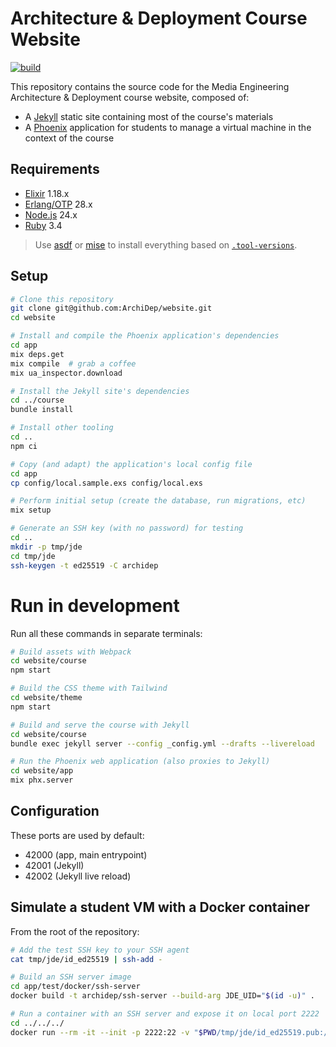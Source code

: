 # Architecture & Deployment Course Website

[![build](https://github.com/ArchiDep/website/actions/workflows/build.yml/badge.svg)](https://github.com/ArchiDep/website/actions/workflows/build.yml)

This repository contains the source code for the Media Engineering Architecture
& Deployment course website, composed of:

- A [Jekyll][jekyll] static site containing most of the course's materials
- A [Phoenix][phoenix] application for students to manage a virtual machine in
  the context of the course

## Requirements

* [Elixir][elixir] 1.18.x
* [Erlang/OTP][erlang] 28.x
* [Node.js][node] 24.x
* [Ruby][ruby] 3.4

> Use [asdf] or [mise] to install everything based on
> [`.tool-versions`](./.tool-versions).

## Setup

```bash
# Clone this repository
git clone git@github.com:ArchiDep/website.git
cd website

# Install and compile the Phoenix application's dependencies
cd app
mix deps.get
mix compile  # grab a coffee
mix ua_inspector.download

# Install the Jekyll site's dependencies
cd ../course
bundle install

# Install other tooling
cd ..
npm ci

# Copy (and adapt) the application's local config file
cd app
cp config/local.sample.exs config/local.exs

# Perform initial setup (create the database, run migrations, etc)
mix setup

# Generate an SSH key (with no password) for testing
cd ..
mkdir -p tmp/jde
cd tmp/jde
ssh-keygen -t ed25519 -C archidep
```

# Run in development

Run all these commands in separate terminals:

```bash
# Build assets with Webpack
cd website/course
npm start

# Build the CSS theme with Tailwind
cd website/theme
npm start

# Build and serve the course with Jekyll
cd website/course
bundle exec jekyll server --config _config.yml --drafts --livereload

# Run the Phoenix web application (also proxies to Jekyll)
cd website/app
mix phx.server
```

## Configuration

These ports are used by default:

- 42000 (app, main entrypoint)
- 42001 (Jekyll)
- 42002 (Jekyll live reload)

## Simulate a student VM with a Docker container

From the root of the repository:

```bash
# Add the test SSH key to your SSH agent
cat tmp/jde/id_ed25519 | ssh-add -

# Build an SSH server image
cd app/test/docker/ssh-server
docker build -t archidep/ssh-server --build-arg JDE_UID="$(id -u)" .

# Run a container with an SSH server and expose it on local port 2222
cd ../../../
docker run --rm -it --init -p 2222:22 -v "$PWD/tmp/jde/id_ed25519.pub:/home/jde/.ssh/authorized_keys:ro" archidep/ssh-server
```

[asdf]: https://asdf-vm.com
[elixir]: https://elixir-lang.org
[erlang]: https://www.erlang.org
[jekyll]: https://jekyllrb.com
[mise]: https://mise.jdx.dev
[node]: https://nodejs.org
[phoenix]: https://www.phoenixframework.org
[ruby]: https://www.ruby-lang.org
